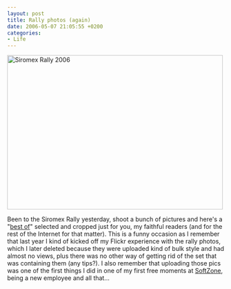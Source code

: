 ```yaml
---
layout: post
title: Rally photos (again)
date: 2006-05-07 21:05:55 +0200
categories:
- Life
---
```

<p><a href="http://www.flickr.com/photos/janos/141894332/"><img src="http://static.flickr.com/48/141894332_104cbd235d.jpg" alt="Siromex Rally 2006" width="500" height="357" border="0" class="image" /></a></p>
<p>Been to the Siromex Rally yesterday, shoot a bunch of pictures and here's a "<a href="http://www.flickr.com/photos/janos/tags/rally/">best of</a>" selected and cropped just for you, my faithful readers (and for the rest of the Internet for that matter). This is a funny occasion as I remember that last year I kind of kicked off my Flickr experience with the rally photos, which I later deleted because they were uploaded kind of bulk style and had almost no views, plus there was no other way of getting rid of the set that was containing them (any tips?). I also remember that uploading those pics was one of the first things I did in one of my first free moments at <a href="http://www.softzone.ro">SoftZone</a>, being a new employee and all that...</p>
